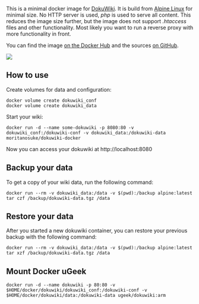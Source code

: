 This is a minimal docker image for [DokuWiki][0]. It is build from [Alpine Linux][1] for minimal size. No HTTP server is used, *php* is used to serve all content. This reduces the image size further, but the image does not support *.htaccess* files and other functionality. Most likely you want to run a reverse proxy with more functionality in front.

You can find the image [on the Docker Hub][3] and the sources [on GitHub][4].

[![](https://images.microbadger.com/badges/image/moritanosuke/dokuwiki-docker.svg)](https://microbadger.com/images/moritanosuke/dokuwiki-docker)

How to use
----------

Create volumes for data and configuration:

    docker volume create dokuwiki_conf
    docker volume create dokuwiki_data

Start your wiki:

    docker run -d --name some-dokuwiki -p 8080:80 -v dokuwiki_conf:/dokuwiki-conf -v dokuwiki_data:/dokuwiki-data moritanosuke/dokuwiki-docker

Now you can access your dokuwiki at http://localhost:8080

Backup your data
----------------

To get a copy of your wiki data, run the following command:

    docker run --rm -v dokuwiki_data:/data -v $(pwd):/backup alpine:latest tar czf /backup/dokuwiki-data.tgz /data

Restore your data
-----------------

After you started a new dokuwiki container, you can restore your previous backup with the following command:

    docker run --rm -v dokuwiki_data:/data -v $(pwd):/backup alpine:latest tar xzf /backup/dokuwiki-data.tgz /data

## Mount Docker uGeek

```
docker run -d --name dokuwiki -p 80:80 -v $HOME/docker/dokuwiki/dokuwiki_conf:/dokuwiki-conf -v $HOME/docker/dokuwiki/data:/dokuwiki-data ugeek/dokuwiki:arm
```



[0]: https://www.dokuwiki.org/
[1]: http://alpinelinux.org/
[2]: https://www.dokuwiki.org/config#configuration_options
[3]: https://hub.docker.com/r/moritanosuke/dokuwiki-docker/
[4]: https://github.com/MoriTanosuke/dokuwiki-docker
